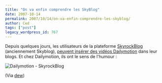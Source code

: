 ```yaml
---
title: "On va enfin comprendre les SkyBlog"
date: 2007-10-14
permalink: 2007/10/14/on-va-enfin-comprendre-les-skyblog/
author: Ced
tags: ["post"]
legacy_wordpress_id: 767
---
```


Depuis quelques jours, les utilisateurs de la plateforme [SkyrockBlog](http://www.skyrock.com/blog/) (anciennement Skyblog), [peuvent insérer des vidéos Dailymotion](http://blog.dailymotion.com/fr/index.php/2007/10/08/vous-pouvez-maintenant-publier-vos-videos-sur-les-blogs-skyrock/) dans leur blogs. Et chez Dailymotion, ils ont le sens de l'humour :

<img src="https://64k.be/wp-content/uploads/2007/10/300x250_skyblog.gif" alt="Dailymotion - SkyrockBlog" />

<!-- excerpt -->

(Via [dew](http://www.estvideo.com/dew/index/2007/10/14/823-dailymotion-sur-skyrockblog))
